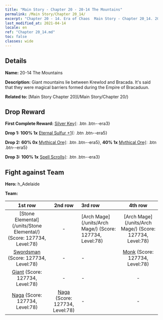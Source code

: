 ```yaml
---
title: "Main Story - Chapter 20 - 20-14 The Mountains"
permalink: /Main Story/Chapter 20_14/
excerpt: "Chapter 20 - 14. Era of Chaos  Main Story - Chapter 20_14. 20-14 The Mountains"
last_modified_at: 2021-04-14
locale: en
ref: "Chapter 20_14.md"
toc: false
classes: wide
---
```


## Details

 **Name:** 20-14 The Mountains

 **Description:** Giant mountains lie between Krewlod and Bracada. It's said that they were magical barriers formed during the Empire of Bracaduun.

 **Related to:** [Main Story Chapter 20](/Main Story/Chapter 20/)

## Drop Reward

 **First Complete Reward:** [Silver Key](/Items/con_693/){: .btn .btn--era3}

 **Drop 1:** **100% 1x** [Eternal Sulfur +1](/Items/mat_71/){: .btn .btn--era5}

 **Drop 2:** **60% 0x** [Mythical Ore](/Items/mat_61/){: .btn .btn--era5}, **40% 1x** [Mythical Ore](/Items/mat_61/){: .btn .btn--era5}

 **Drop 3:** **100% 1x** [Spell Scrolls](/Items/con_694/){: .btn .btn--era3}


## Fight against Team
 **Hero:** h_Adelaide

 **Team:**


  | 1st row | 2nd row | 3rd row | 4th row |
  |:----:|:----:|:----|:----:|
  | [Stone Elemental](/units/Stone Elemental/) (Score: 127734, Level:78)  | - | [Arch Mage](/units/Arch Mage/) (Score: 127734, Level:78)  | [Arch Mage](/units/Arch Mage/) (Score: 127734, Level:78)  |
  | [Swordsman](/units/Swordsman/) (Score: 127734, Level:78)  | - | - | [Monk](/units/Monk/) (Score: 127734, Level:78)  |
  | [Giant](/units/Giant/) (Score: 127734, Level:78)  | - | - | - |
  | [Naga](/units/Naga/) (Score: 127734, Level:78)  | [Naga](/units/Naga/) (Score: 127734, Level:78)  | - | - |


